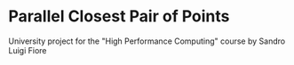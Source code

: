 # Parallel Closest Pair of Points

University project for the "High Performance Computing" course by Sandro Luigi Fiore
